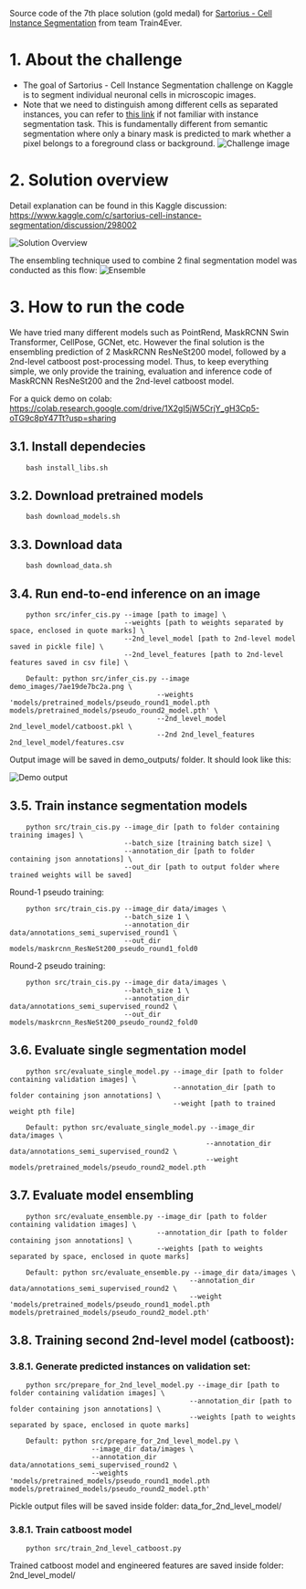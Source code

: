 Source code of the 7th place solution (gold medal) for [Sartorius - Cell Instance Segmentation](https://www.kaggle.com/c/sartorius-cell-instance-segmentation/leaderboard) from team Train4Ever.


# 1. About the challenge
- The goal of Sartorius - Cell Instance Segmentation challenge on Kaggle is to segment individual neuronal cells in microscopic images. 
- Note that we need to distinguish among different cells as separated instances, you can refer to [this link](https://serengetitech.com/tech/deep-learning-instance-segmentation/) if not familiar with instance segmentation task. This is fundamentally different from semantic segmentation where only a binary mask is predicted to mark whether a pixel belongs to a foreground class or background. 
![Challenge image](/materials/challenge_img.png "Image taken from the challenge homepage")


# 2. Solution overview
Detail explanation can be found in this Kaggle discussion: https://www.kaggle.com/c/sartorius-cell-instance-segmentation/discussion/298002

![Solution Overview](/materials/Overview.jpg "Overview of our solution")

The ensembling technique used to combine 2 final segmentation model was conducted as this flow:
![Ensemble](/materials/EnsembleFlow2.jpg "Ensembling technique")

# 3. How to run the code
We have tried many different models such as PointRend, MaskRCNN Swin Transformer, CellPose, GCNet, etc. However the final solution is the ensembling prediction of 2 MaskRCNN ResNeSt200 model, followed by a 2nd-level catboost post-processing model. Thus, to keep everything simple, we only provide the training, evaluation and inference code of MaskRCNN ResNeSt200 and the 2nd-level catboost model.

For a quick demo on colab: https://colab.research.google.com/drive/1X2gI5jW5CrjY_gH3Cp5-oTG9c8pY47Tt?usp=sharing

## 3.1. Install dependecies
````
    bash install_libs.sh
```` 
## 3.2. Download pretrained models
````
    bash download_models.sh
````
## 3.3. Download data
````
    bash download_data.sh
````
## 3.4. Run end-to-end inference on an image
````
    python src/infer_cis.py --image [path to image] \
                            --weights [path to weights separated by space, enclosed in quote marks] \
                            --2nd_level_model [path to 2nd-level model saved in pickle file] \
                            --2nd_level_features [path to 2nd-level features saved in csv file] \
    
    Default: python src/infer_cis.py --image demo_images/7ae19de7bc2a.png \
                                    --weights 'models/pretrained_models/pseudo_round1_model.pth models/pretrained_models/pseudo_round2_model.pth' \
                                    --2nd_level_model 2nd_level_model/catboost.pkl \
                                    --2nd 2nd_level_features 2nd_level_model/features.csv
````
Output image will be saved in demo_outputs/ folder. It should look like this:

![Demo output](demo_outputs/7ae19de7bc2a.png "Demo output")

## 3.5. Train instance segmentation models
````
    python src/train_cis.py --image_dir [path to folder containing training images] \
                            --batch_size [training batch size] \
                            --annotation_dir [path to folder containing json annotations] \
                            --out_dir [path to output folder where trained weights will be saved]
````

Round-1 pseudo training:
````
    python src/train_cis.py --image_dir data/images \
                            --batch_size 1 \
                            --annotation_dir data/annotations_semi_supervised_round1 \
                            --out_dir models/maskrcnn_ResNeSt200_pseudo_round1_fold0 
````

Round-2 pseudo training:
````
    python src/train_cis.py --image_dir data/images \
                            --batch_size 1 \
                            --annotation_dir data/annotations_semi_supervised_round2 \
                            --out_dir models/maskrcnn_ResNeSt200_pseudo_round2_fold0 
````
## 3.6. Evaluate single segmentation model
````
    python src/evaluate_single_model.py --image_dir [path to folder containing validation images] \
                                        --annotation_dir [path to folder containing json annotations] \
                                        --weight [path to trained weight pth file]

    Default: python src/evaluate_single_model.py --image_dir data/images \
                                                --annotation_dir data/annotations_semi_supervised_round2 \
                                                --weight models/pretrained_models/pseudo_round2_model.pth
````
## 3.7. Evaluate model ensembling
````
    python src/evaluate_ensemble.py --image_dir [path to folder containing validation images] \
                                    --annotation_dir [path to folder containing json annotations] \
                                    --weights [path to weights separated by space, enclosed in quote marks]

    Default: python src/evaluate_ensemble.py --image_dir data/images \
                                            --annotation_dir data/annotations_semi_supervised_round2 \
                                            --weight 'models/pretrained_models/pseudo_round1_model.pth models/pretrained_models/pseudo_round2_model.pth'
````
## 3.8. Training second 2nd-level model (catboost):
### 3.8.1. Generate predicted instances on validation set:
````
    python src/prepare_for_2nd_level_model.py --image_dir [path to folder containing validation images] \
                                            --annotation_dir [path to folder containing json annotations] \
                                            --weights [path to weights separated by space, enclosed in quote marks]

    Default: python src/prepare_for_2nd_level_model.py \
                    --image_dir data/images \
                    --annotation_dir data/annotations_semi_supervised_round2 \
                    --weights 'models/pretrained_models/pseudo_round1_model.pth models/pretrained_models/pseudo_round2_model.pth'
````
Pickle output files will be saved inside folder: data_for_2nd_level_model/
### 3.8.1. Train catboost model
````
    python src/train_2nd_level_catboost.py
````
Trained catboost model and engineered features are saved inside folder: 2nd_level_model/